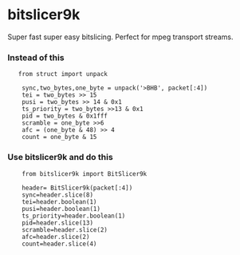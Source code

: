 # bitslicer9k
Super fast super easy bitslicing. Perfect for mpeg transport streams.

### Instead of this 
```python3
   from struct import unpack
     
    sync,two_bytes,one_byte = unpack('>BHB', packet[:4])
    tei = two_bytes >> 15 
    pusi = two_bytes >> 14 & 0x1
    ts_priority = two_bytes >>13 & 0x1
    pid = two_bytes & 0x1fff
    scramble = one_byte >>6
    afc = (one_byte & 48) >> 4
    count = one_byte & 15
```

### Use bitslicer9k and do this 
```python3
    from bitslicer9k import BitSlicer9k
    
    header= BitSlicer9k(packet[:4])
    sync=header.slice(8)
    tei=header.boolean(1)
    pusi=header.boolean(1)
    ts_priority=header.boolean(1)
    pid=header.slice(13)
    scramble=header.slice(2)
    afc=header.slice(2)
    count=header.slice(4)
```

